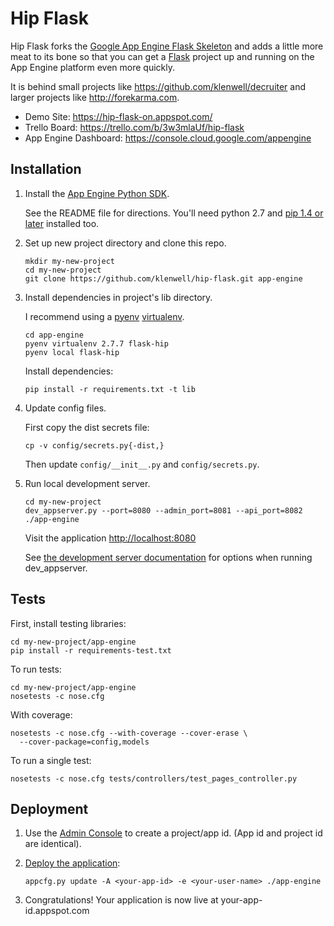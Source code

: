 # Hip Flask

Hip Flask forks the [Google App Engine Flask Skeleton](https://github.com/GoogleCloudPlatform/appengine-flask-skeleton) and adds a little more meat to its bone so that you can get a [Flask](http://flask.pocoo.org) project up and running on the App Engine platform even more quickly.

It is behind small projects like https://github.com/klenwell/decruiter and larger projects like http://forekarma.com.

- Demo Site: https://hip-flask-on.appspot.com/
- Trello Board: https://trello.com/b/3w3mlaUf/hip-flask
- App Engine Dashboard: https://console.cloud.google.com/appengine


## Installation

1. Install the [App Engine Python SDK](https://developers.google.com/appengine/downloads).

    See the README file for directions. You'll need python 2.7 and [pip 1.4 or later](http://www.pip-installer.org/en/latest/installing.html) installed too.

2. Set up new project directory and clone this repo.

    ```
    mkdir my-new-project
    cd my-new-project
    git clone https://github.com/klenwell/hip-flask.git app-engine
    ```

3. Install dependencies in project's lib directory.

    I recommend using a [pyenv](https://github.com/yyuu/pyenv) [virtualenv](https://github.com/yyuu/pyenv-virtualenv).

    ```
    cd app-engine
    pyenv virtualenv 2.7.7 flask-hip
    pyenv local flask-hip
    ```

    Install dependencies:

    ```
    pip install -r requirements.txt -t lib
    ```

4. Update config files.

    First copy the dist secrets file:

    ```
    cp -v config/secrets.py{-dist,}
    ```

    Then update `config/__init__.py` and `config/secrets.py`.

5. Run local development server.

    ```
    cd my-new-project
    dev_appserver.py --port=8080 --admin_port=8081 --api_port=8082 ./app-engine
    ```

    Visit the application [http://localhost:8080](http://localhost:8080)

    See [the development server documentation](https://developers.google.com/appengine/docs/python/tools/devserver) for options when running dev_appserver.


## Tests

First, install testing libraries:

    cd my-new-project/app-engine
    pip install -r requirements-test.txt

To run tests:

    cd my-new-project/app-engine
    nosetests -c nose.cfg

With coverage:

    nosetests -c nose.cfg --with-coverage --cover-erase \
      --cover-package=config,models

To run a single test:

    nosetests -c nose.cfg tests/controllers/test_pages_controller.py


## Deployment

1. Use the [Admin Console](https://appengine.google.com) to create a project/app id. (App id and project id are identical).

2. [Deploy the application](https://developers.google.com/appengine/docs/python/tools/uploadinganapp):

   ```
   appcfg.py update -A <your-app-id> -e <your-user-name> ./app-engine
   ```

3. Congratulations!  Your application is now live at your-app-id.appspot.com

